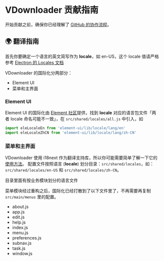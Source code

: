 # VDownloader 贡献指南

开始贡献之前，确保你已经理解了 [GitHub 的协作流程](https://guides.github.com/introduction/flow/)。

## 🌍 翻译指南

首先你要确定一个语言的英文简写作为 **locale**，如 en-US，这个 locale 值请严格参考 [Electron 的 Locales 文档](https://electronjs.org/docs/api/locales)

VDownloader 的国际化分两部分：

- Element UI
- 菜单和主界面

### Element UI

Element UI 的国际化由 [Element 社区](http://element.eleme.io/#/en-US/component/i18n)提供，找到 **locale** 对应的语言包文件「两者 locale 命名可能不一致」，在 `src/shared/locales/all.js` 中引入，如

```javascript
import eleLocaleEn from 'element-ui/lib/locale/lang/en'
import eleLocaleZhCN from 'element-ui/lib/locale/lang/zh-CN'
```

### 菜单和主界面

VDownloader 使用 i18next 作为翻译支持库，所以你可能需要简单了解一下它的[使用方法](https://www.i18next.com/overview/getting-started)。
配置文件按照语言 (**locale**) 划分目录：`src/shared/locales`，如：`src/shared/locales/en-US` 和 `src/shared/locales/zh-CN`。

目录里面有按业务模块划分的语言文件

菜单模块经过重构之后，国际化已经打散到了以下文件里了，不再需要再复制 `src/main/menus` 里的配置。

- about.js
- app.js
- edit.js
- help.js
- index.js
- menu.js
- preferences.js
- subnav.js
- task.js
- window.js
